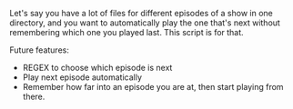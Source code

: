 Let's say you have a lot of files for different episodes of a show in one directory, and you want to 
automatically play the one that's next without remembering which one you played last. This script
is for that. 


Future features: 
 - REGEX to choose which episode is next
 - Play next episode automatically
 - Remember how far into an episode you are at, then start playing from there. 
